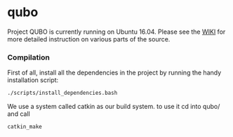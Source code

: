 # qubo

Project QUBO is currently running on Ubuntu 16.04. Please see the [WIKI](https://github.com/hephaestus9/qubo/wiki) for more detailed instruction on various parts of the source.

### Compilation

First of all, install all the dependencies in the project by running the handy installation script:
```sh
./scripts/install_dependencies.bash
```

We use a system called catkin as our build system. to use it cd into qubo/ and call

```sh
catkin_make
```
